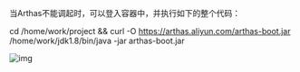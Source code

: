 当Arthas不能调起时，可以登入容器中，并执行如下的整个代码：

cd /home/work/project && curl -O https://arthas.aliyun.com/arthas-boot.jar /home/work/jdk1.8/bin/java -jar arthas-boot.jar

![img](https://zalav54l6d.feishu.cn/space/api/box/stream/download/asynccode/?code=ZDk4NmU5YTc5MzJhYjEwYTNmMzM2YjIxMTU4MjY4MGVfdEEyMTlCM2E0ZEtnWXRGTEd1YlQ5dWNDQWZFOFpEMVRfVG9rZW46Wlptb2J2dHBGbzFRdFF4ZGRBMWNjMHJFbkFjXzE3MDMwODQ2NjQ6MTcwMzA4ODI2NF9WNA)